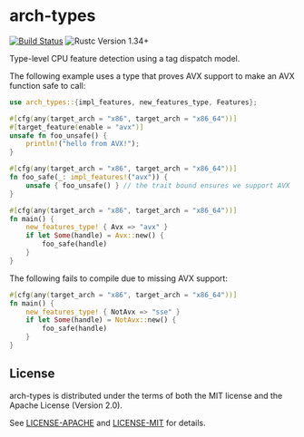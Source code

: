 arch-types
==========
[![Build Status](https://github.com/calebzulawski/arch-types/workflows/Build/badge.svg?branch=master)](https://github.com/calebzulawski/arch-types/actions)
![Rustc Version 1.34+](https://img.shields.io/badge/rustc-1.34+-lightgray.svg)

Type-level CPU feature detection using a tag dispatch model.

The following example uses a type that proves AVX support to make an AVX function safe to call:
```rust
use arch_types::{impl_features, new_features_type, Features};

#[cfg(any(target_arch = "x86", target_arch = "x86_64"))]
#[target_feature(enable = "avx")]
unsafe fn foo_unsafe() {
    println!("hello from AVX!");
}

#[cfg(any(target_arch = "x86", target_arch = "x86_64"))]
fn foo_safe(_: impl_features!("avx")) {
    unsafe { foo_unsafe() } // the trait bound ensures we support AVX
}

#[cfg(any(target_arch = "x86", target_arch = "x86_64"))]
fn main() {
    new_features_type! { Avx => "avx" }
    if let Some(handle) = Avx::new() {
        foo_safe(handle)
    }
}
```

The following fails to compile due to missing AVX support:
```rust
#[cfg(any(target_arch = "x86", target_arch = "x86_64"))]
fn main() {
    new_features_type! { NotAvx => "sse" }
    if let Some(handle) = NotAvx::new() {
        foo_safe(handle)
    }
}
```
## License
arch-types is distributed under the terms of both the MIT license and the Apache License (Version 2.0).

See [LICENSE-APACHE](LICENSE-APACHE) and [LICENSE-MIT](LICENSE-MIT) for details.
